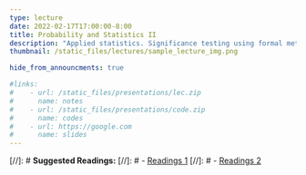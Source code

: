```yaml
---
type: lecture
date: 2022-02-17T17:00:00-8:00
title: Probability and Statistics II
description: "Applied statistics. Significance testing using formal methods (e.g. T-test, ANOVA) vs. resampling techniques (bootstrapping & permutation testing). Model selection using cross validation."
thumbnail: /static_files/lectures/sample_lecture_img.png

hide_from_announcments: true

#links: 
#    - url: /static_files/presentations/lec.zip
#      name: notes
#    - url: /static_files/presentations/code.zip
#      name: codes
#    - url: https://google.com
#      name: slides
---
```

[//]: # **Suggested Readings:**
[//]: # - [Readings 1](http://example.com)
[//]: # - [Readings 2](http://example.com)
